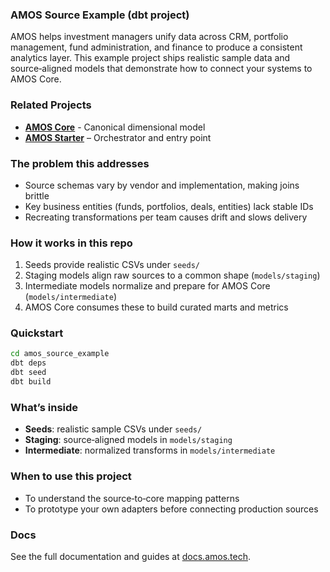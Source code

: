 ### AMOS Source Example (dbt project)

AMOS helps investment managers unify data across CRM, portfolio management, fund administration, and finance to produce a consistent analytics layer. This example project ships realistic sample data and source‑aligned models that demonstrate how to connect your systems to AMOS Core.

### Related Projects

- **[AMOS Core](/core/)** - Canonical dimensional model
- **[AMOS Starter](/starter)** – Orchestrator and entry point

### The problem this addresses

- Source schemas vary by vendor and implementation, making joins brittle
- Key business entities (funds, portfolios, deals, entities) lack stable IDs
- Recreating transformations per team causes drift and slows delivery

### How it works in this repo

1. Seeds provide realistic CSVs under `seeds/`
2. Staging models align raw sources to a common shape (`models/staging`)
3. Intermediate models normalize and prepare for AMOS Core (`models/intermediate`)
4. AMOS Core consumes these to build curated marts and metrics

### Quickstart

```bash
cd amos_source_example
dbt deps
dbt seed
dbt build
```

### What’s inside

- **Seeds**: realistic sample CSVs under `seeds/`
- **Staging**: source‑aligned models in `models/staging`
- **Intermediate**: normalized transforms in `models/intermediate`

### When to use this project

- To understand the source‑to‑core mapping patterns
- To prototype your own adapters before connecting production sources

### Docs

See the full documentation and guides at [docs.amos.tech](https://docs.amos.tech).


